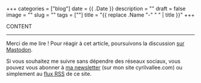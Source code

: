 +++
categories = ["blog"]
date = {{ .Date }}
description = ""
draft = false
image = ""
slug = ""
tags = [""]
title = "{{ replace .Name "-" " " | title }}"
+++

CONTENT

***

Merci de me lire ! Pour réagir à cet article, poursuivons la discussion [sur Mastodon](https://tooting.ch/@arveed/). 

Si vous souhaitez me suivre sans dépendre des réseaux sociaux, vous pouvez vous abonner à [ma newsletter](https://www.cyrilvallee.com/#/portal/signup) (sur mon site cyrilvallee.com) ou simplement au [flux RSS](https://arveed.com/index.xml) de ce site.